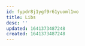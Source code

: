 ```yaml
---
id: fypdr8j1ygf9r61yuoml1wo
title: Libs
desc: ''
updated: 1641373487248
created: 1641373487248
---
```



